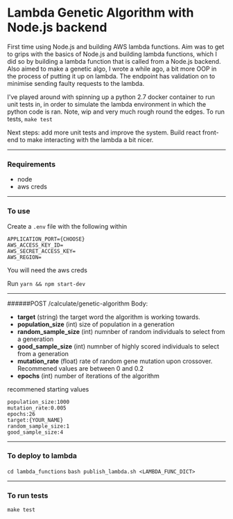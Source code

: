 # Lambda Genetic Algorithm with Node.js backend

First time using Node.js and building AWS lambda functions. Aim was to get to grips with the basics of Node.js and building lambda functions, which I did so by building a lambda function that is called from a Node.js backend. Also aimed to make a genetic algo, I wrote a while ago, a bit more OOP in the process of putting it up on lambda. The endpoint has validation on to minimise sending faulty requests to the lambda.

I've played around with spinning up a python 2.7 docker container to run unit tests in, in order to simulate the lambda environment in which the python code is ran. Note, wip and very much rough round the edges. To run tests, `make test`

Next steps: add more unit tests and improve the system. Build react front-end to make interacting with the lambda a bit nicer.

----

### Requirements
- node
- aws creds
----

### To use
Create a `.env` file with the following within
```
APPLICATION_PORT={CHOOSE}
AWS_ACCESS_KEY_ID=
AWS_SECRET_ACCESS_KEY=
AWS_REGION=
```
You will need the aws creds

Run `yarn && npm start-dev`


---

######POST /calculate/genetic-algorithm
Body:
- **target** (string) the target word the algorithm is working towards.
- **population_size** (int) size of population in a generation
- **random_sample_size** (int) numnber of random individuals to select from a generation
- **good_sample_size** (int) numnber of highly scored individuals to select from a generation
- **mutation_rate** (float) rate of random gene mutation upon crossover. Recommened values are between 0 and 0.2
- **epochs** (int) number of iterations of the algorithm

recommened starting values
```
population_size:1000
mutation_rate:0.005
epochs:26
target:{YOUR_NAME}
random_sample_size:1
good_sample_size:4
```


---

### To deploy to lambda

`cd lambda_functions`
`bash publish_lambda.sh <LAMBDA_FUNC_DICT>`


---

### To run tests

`make test`
